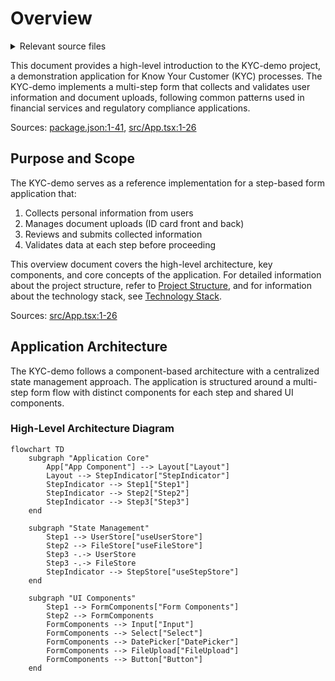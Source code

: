 # Overview  
  
<details>  
<summary>Relevant source files</summary>  
  
The following files were used as context for generating this wiki page:  
  
- [index.html](index.html)  
- [package.json](package.json)  
- [src/App.tsx](src/App.tsx)  
- [yarn.lock](yarn.lock)  
  
</details>  
  
  
  
This document provides a high-level introduction to the KYC-demo project, a demonstration application for Know Your Customer (KYC) processes. The KYC-demo implements a multi-step form that collects and validates user information and document uploads, following common patterns used in financial services and regulatory compliance applications.  
  
Sources: [package.json:1-41](), [src/App.tsx:1-26]()  
  
## Purpose and Scope  
  
The KYC-demo serves as a reference implementation for a step-based form application that:  
  
1. Collects personal information from users  
2. Manages document uploads (ID card front and back)  
3. Reviews and submits collected information  
4. Validates data at each step before proceeding  
  
This overview document covers the high-level architecture, key components, and core concepts of the application. For detailed information about the project structure, refer to [Project Structure](#1.1), and for information about the technology stack, see [Technology Stack](#1.2).  
  
Sources: [src/App.tsx:1-26]()  
  
## Application Architecture  
  
The KYC-demo follows a component-based architecture with a centralized state management approach. The application is structured around a multi-step form flow with distinct components for each step and shared UI components.  
  
### High-Level Architecture Diagram  
  
```mermaid  
flowchart TD  
    subgraph "Application Core"  
        App["App Component"] --> Layout["Layout"]  
        Layout --> StepIndicator["StepIndicator"]  
        StepIndicator --> Step1["Step1"]  
        StepIndicator --> Step2["Step2"]  
        StepIndicator --> Step3["Step3"]  
    end  
      
    subgraph "State Management"  
        Step1 --> UserStore["useUserStore"]  
        Step2 --> FileStore["useFileStore"]  
        Step3 -.-> UserStore  
        Step3 -.-> FileStore  
        StepIndicator --> StepStore["useStepStore"]  
    end  
      
    subgraph "UI Components"  
        Step1 --> FormComponents["Form Components"]  
        Step2 --> FormComponents  
        FormComponents --> Input["Input"]  
        FormComponents --> Select["Select"]  
        FormComponents --> DatePicker["DatePicker"]  
        FormComponents --> FileUpload["FileUpload"]  
        FormComponents --> Button["Button"]  
    end
